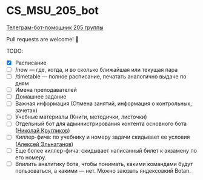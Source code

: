 # CS_MSU_205_bot
[Телеграм-бот-помощник 205 группы](https://telegram.me/CS_MSU_205_bot)

Pull requests are welcome! 👾

TODO:

- [x] Расписание
- [ ] /now — где, когда, и во сколько ближайшая или текущая пара
- [ ] /timetable — полное расписание, печатать аналогично выдаче по дням
- [ ] Имена преподавателей
- [ ] Домашнее задание
- [ ] Важная информация (Отмена занятий, информация о контрольных, зачетах)
- [ ] Учебные материалы (Книги, методички, листочки)
- [ ] Отдельный бот для администрирования контента основного бота ([Николай Кругликов](https://github.com/nkruglikov))
- [ ] Киллер-фича: по учебнику и номеру задачи скидывает ее условия ([Алексей Эльнатанов](https://telegram.me/InvalidPointer))
- [ ] Еще более киллер-фича: скидывает написанный билет к экзамену по его номеру.
- [ ] Впилить аналитику бота, чтобы понимать, какими командами будут пользоваться, а какими — нет. Можно заюзать яндексовкий Botan.
